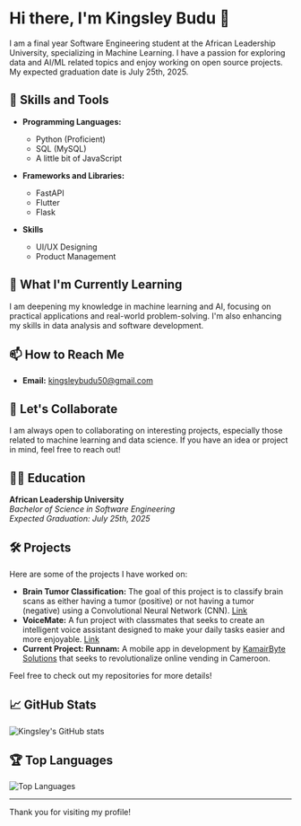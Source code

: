 # Hi there, I'm Kingsley Budu 👋

I am a final year Software Engineering student at the African Leadership University, specializing in Machine Learning. I have a passion for exploring data and AI/ML related topics and enjoy working on open source projects. My expected graduation date is July 25th, 2025.

## 🔧 Skills and Tools
 
- **Programming Languages:**
  - Python (Proficient)
  - SQL (MySQL)
  - A little bit of JavaScript

- **Frameworks and Libraries:**
  - FastAPI
  - Flutter
  - Flask
 
- **Skills**
  - UI/UX Designing
  - Product Management

## 🌱 What I'm Currently Learning
I am deepening my knowledge in machine learning and AI, focusing on practical applications and real-world problem-solving. I'm also enhancing my skills in data analysis and software development.

## 📫 How to Reach Me
- **Email:** [kingsleybudu50@gmail.com](mailto:kingsleybudu50@gmail.com)

## 🤝 Let's Collaborate
I am always open to collaborating on interesting projects, especially those related to machine learning and data science. If you have an idea or project in mind, feel free to reach out!

## 🧑‍🎓 Education
**African Leadership University**  
_Bachelor of Science in Software Engineering_  
_Expected Graduation: July 25th, 2025_

## 🛠️ Projects
Here are some of the projects I have worked on:

- **Brain Tumor Classification:** The goal of this project is to classify brain scans as either having a tumor (positive) or not having a tumor (negative) using a Convolutional Neural Network (CNN). [Link](https://github.com/kayc0des/brain_tumor_model)
- **VoiceMate:** A fun project with classmates that seeks to create an intelligent voice assistant designed to make your daily tasks easier and more enjoyable. [Link](https://github.com/kayc0des/VoiceMate)
- **Current Project: Runnam:** A mobile app in development by [KamairByte Solutions](https://kamairbytesolutions.com) that seeks to revolutionalize online vending in Cameroon. 

Feel free to check out my repositories for more details!

## 📈 GitHub Stats
![Kingsley's GitHub stats](https://github-readme-stats.vercel.app/api?username=kayc0des&show_icons=true&theme=radical)

## 🏆 Top Languages
![Top Languages](https://github-readme-stats.vercel.app/api/top-langs/?username=kayc0des&layout=compact&theme=radical)

---

Thank you for visiting my profile!
